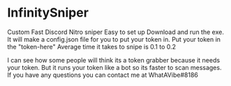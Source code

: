 # InfinitySniper
Custom Fast Discord Nitro sniper
Easy to set up
Download and run the exe. It will make a config.json file for you to put your token in.
Put your token in the "token-here"
Average time it takes to snipe is 0.1 to 0.2

I can see how some people will think its a token grabber because it needs your token. But it runs your token like a bot so its faster to scan messages. 
If you have any questions you can contact me at WhatAVibe#8186
